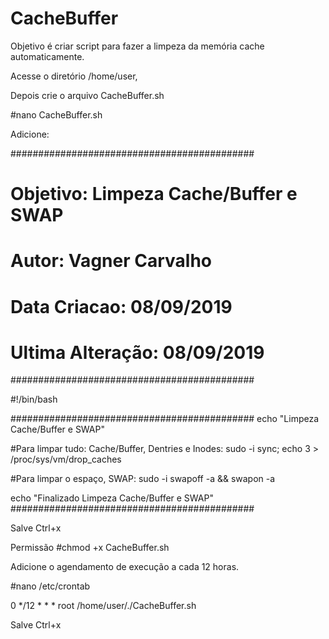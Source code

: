 # CacheBuffer

Objetivo é criar script para fazer a limpeza da memória cache automaticamente.

Acesse o diretório /home/user,

Depois crie o arquivo CacheBuffer.sh

#nano CacheBuffer.sh

Adicione:

############################################
#  Objetivo: Limpeza Cache/Buffer e SWAP   #
#  Autor: Vagner Carvalho                  #
#  Data Criacao: 08/09/2019                #
#  Ultima Alteração: 08/09/2019            #
############################################

#!/bin/bash

############################################
echo "Limpeza Cache/Buffer e SWAP"

#Para limpar tudo: Cache/Buffer, Dentries e Inodes:
sudo -i
sync; echo 3 > /proc/sys/vm/drop_caches

#Para limpar o espaço, SWAP:
sudo -i
swapoff -a && swapon -a

echo "Finalizado Limpeza Cache/Buffer e SWAP"
############################################

Salve Ctrl+x

Permissão 
#chmod +x CacheBuffer.sh

Adicione o agendamento de execução a cada 12 horas.

#nano /etc/crontab

0 */12 * * * root /home/user/./CacheBuffer.sh

Salve Ctrl+x
